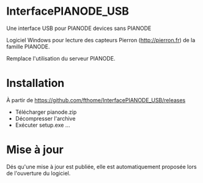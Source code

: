 # InterfacePIANODE_USB
Une interface USB pour PIANODE devices sans PIANODE

Logiciel Windows pour lecture des capteurs Pierron (http://pierron.fr) de la famille PIANODE.

Remplace l'utilisation du serveur PIANODE.

# Installation

À partir de https://github.com/fthome/InterfacePIANODE_USB/releases

* Télécharger pianode.zip
* Décompresser l'archive
* Exécuter setup.exe ...

# Mise à jour

Dés qu'une mise à jour est publiée, elle est automatiquement proposée lors de l'ouverture du logiciel.


